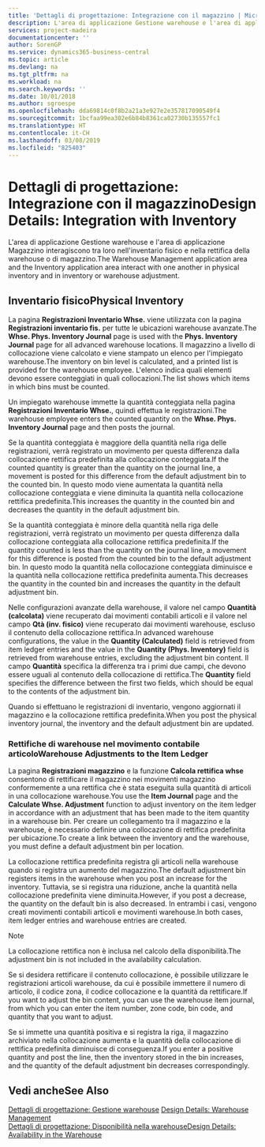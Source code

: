 ```yaml
---
title: 'Dettagli di progettazione: Integrazione con il magazzino | Microsoft Docs'
description: L'area di applicazione Gestione warehouse e l'area di applicazione Magazzino interagiscono tra loro nell'inventario fisico e nella rettifica della warehouse o di magazzino.
services: project-madeira
documentationcenter: ''
author: SorenGP
ms.service: dynamics365-business-central
ms.topic: article
ms.devlang: na
ms.tgt_pltfrm: na
ms.workload: na
ms.search.keywords: ''
ms.date: 10/01/2018
ms.author: sgroespe
ms.openlocfilehash: dda69814c0f8b2a21a3e927e2e357817090549f4
ms.sourcegitcommit: 1bcfaa99ea302e6b84b8361ca02730b135557fc1
ms.translationtype: HT
ms.contentlocale: it-CH
ms.lasthandoff: 03/08/2019
ms.locfileid: "825403"
---
```

# <a name="design-details-integration-with-inventory"></a><span data-ttu-id="f6492-103">Dettagli di progettazione: Integrazione con il magazzino</span><span class="sxs-lookup"><span data-stu-id="f6492-103">Design Details: Integration with Inventory</span></span>
<span data-ttu-id="f6492-104">L'area di applicazione Gestione warehouse e l'area di applicazione Magazzino interagiscono tra loro nell'inventario fisico e nella rettifica della warehouse o di magazzino.</span><span class="sxs-lookup"><span data-stu-id="f6492-104">The Warehouse Management application area and the Inventory application area interact with one another in physical inventory and in inventory or warehouse adjustment.</span></span>  
  
## <a name="physical-inventory"></a><span data-ttu-id="f6492-105">Inventario fisico</span><span class="sxs-lookup"><span data-stu-id="f6492-105">Physical Inventory</span></span>  
 <span data-ttu-id="f6492-106">La pagina **Registrazioni Inventario Whse.** viene utilizzata con la pagina **Registrazioni inventario fis.** per tutte le ubicazioni warehouse avanzate.</span><span class="sxs-lookup"><span data-stu-id="f6492-106">The **Whse. Phys. Inventory Journal** page is used with the **Phys. Inventory Journal** page for all advanced warehouse locations.</span></span> <span data-ttu-id="f6492-107">Il magazzino a livello di collocazione viene calcolato e viene stampato un elenco per l'impiegato warehouse.</span><span class="sxs-lookup"><span data-stu-id="f6492-107">The inventory on bin level is calculated, and a printed list is provided for the warehouse employee.</span></span> <span data-ttu-id="f6492-108">L'elenco indica quali elementi devono essere conteggiati in quali collocazioni.</span><span class="sxs-lookup"><span data-stu-id="f6492-108">The list shows which items in which bins must be counted.</span></span>  
  
 <span data-ttu-id="f6492-109">Un impiegato warehouse immette la quantità conteggiata nella pagina **Registrazioni Inventario Whse.**, quindi effettua le registrazioni.</span><span class="sxs-lookup"><span data-stu-id="f6492-109">The warehouse employee enters the counted quantity on the **Whse. Phys. Inventory Journal** page and then posts the journal.</span></span>  
  
 <span data-ttu-id="f6492-110">Se la quantità conteggiata è maggiore della quantità nella riga delle registrazioni, verrà registrato un movimento per questa differenza dalla collocazione rettifica predefinita alla collocazione conteggiata.</span><span class="sxs-lookup"><span data-stu-id="f6492-110">If the counted quantity is greater than the quantity on the journal line, a movement is posted for this difference from the default adjustment bin to the counted bin.</span></span> <span data-ttu-id="f6492-111">In questo modo viene aumentata la quantità nella collocazione conteggiata e viene diminuita la quantità nella collocazione rettifica predefinita.</span><span class="sxs-lookup"><span data-stu-id="f6492-111">This increases the quantity in the counted bin and decreases the quantity in the default adjustment bin.</span></span>  
  
 <span data-ttu-id="f6492-112">Se la quantità conteggiata è minore della quantità nella riga delle registrazioni, verrà registrato un movimento per questa differenza dalla collocazione conteggiata alla collocazione rettifica predefinita.</span><span class="sxs-lookup"><span data-stu-id="f6492-112">If the quantity counted is less than the quantity on the journal line, a movement for this difference is posted from the counted bin to the default adjustment bin.</span></span> <span data-ttu-id="f6492-113">In questo modo la quantità nella collocazione conteggiata diminuisce e la quantità nella collocazione rettifica predefinita aumenta.</span><span class="sxs-lookup"><span data-stu-id="f6492-113">This decreases the quantity in the counted bin and increases the quantity in the default adjustment bin.</span></span>  
  
 <span data-ttu-id="f6492-114">Nelle configurazioni avanzate della warehouse, il valore nel campo **Quantità (calcolata)** viene recuperato dai movimenti contabili articoli e il valore nel campo **Qtà (inv. fisico)** viene recuperato dai movimenti warehouse, escluso il contenuto della collocazione rettifica.</span><span class="sxs-lookup"><span data-stu-id="f6492-114">In advanced warehouse configurations, the value in the **Quantity (Calculated)** field is retrieved from item ledger entries and the value in the **Quantity (Phys. Inventory)** field is retrieved from warehouse entries, excluding the adjustment bin content.</span></span> <span data-ttu-id="f6492-115">Il campo **Quantità** specifica la differenza tra i primi due campi, che devono essere uguali al contenuto della collocazione di rettifica.</span><span class="sxs-lookup"><span data-stu-id="f6492-115">The **Quantity** field specifies the difference between the first two fields, which should be equal to the contents of the adjustment bin.</span></span>  
  
 <span data-ttu-id="f6492-116">Quando si effettuano le registrazioni di inventario, vengono aggiornati il magazzino e la collocazione rettifica predefinita.</span><span class="sxs-lookup"><span data-stu-id="f6492-116">When you post the physical inventory journal, the inventory and the default adjustment bin are updated.</span></span>  
  
### <a name="warehouse-adjustments-to-the-item-ledger"></a><span data-ttu-id="f6492-117">Rettifiche di warehouse nel movimento contabile articolo</span><span class="sxs-lookup"><span data-stu-id="f6492-117">Warehouse Adjustments to the Item Ledger</span></span>  
 <span data-ttu-id="f6492-118">La pagina **Registrazioni magazzino** e la funzione **Calcola rettifica whse** consentono di rettificare il magazzino nei movimenti magazzino conformemente a una rettifica che è stata eseguita sulla quantità di articoli in una collocazione warehouse.</span><span class="sxs-lookup"><span data-stu-id="f6492-118">You use the **Item Journal** page and the **Calculate Whse. Adjustment** function to adjust inventory on the item ledger in accordance with an adjustment that has been made to the item quantity in a warehouse bin.</span></span> <span data-ttu-id="f6492-119">Per creare un collegamento tra il magazzino e la warehouse, è necessario definire una collocazione di rettifica predefinita per ubicazione.</span><span class="sxs-lookup"><span data-stu-id="f6492-119">To create a link between the inventory and the warehouse, you must define a default adjustment bin per location.</span></span>  
  
 <span data-ttu-id="f6492-120">La collocazione rettifica predefinita registra gli articoli nella warehouse quando si registra un aumento del magazzino.</span><span class="sxs-lookup"><span data-stu-id="f6492-120">The default adjustment bin registers items in the warehouse when you post an increase for the inventory.</span></span> <span data-ttu-id="f6492-121">Tuttavia, se si registra una riduzione, anche la quantità nella collocazione predefinita viene diminuita.</span><span class="sxs-lookup"><span data-stu-id="f6492-121">However, if you post a decrease, the quantity on the default bin is also decreased.</span></span> <span data-ttu-id="f6492-122">In entrambi i casi, vengono creati movimenti contabili articoli e movimenti warehouse.</span><span class="sxs-lookup"><span data-stu-id="f6492-122">In both cases, item ledger entries and warehouse entries are created.</span></span>  
  
> [!NOTE]  
>  <span data-ttu-id="f6492-123">La collocazione rettifica non è inclusa nel calcolo della disponibilità.</span><span class="sxs-lookup"><span data-stu-id="f6492-123">The adjustment bin is not included in the availability calculation.</span></span>  
  
 <span data-ttu-id="f6492-124">Se si desidera rettificare il contenuto collocazione, è possibile utilizzare le registrazioni articoli warehouse, da cui è possibile immettere il numero di articolo, il codice zona, il codice collocazione e la quantità da rettificare.</span><span class="sxs-lookup"><span data-stu-id="f6492-124">If you want to adjust the bin content, you can use the warehouse item journal, from which you can enter the item number, zone code, bin code, and quantity that you want to adjust.</span></span>  
  
 <span data-ttu-id="f6492-125">Se si immette una quantità positiva e si registra la riga, il magazzino archiviato nella collocazione aumenta e la quantità della collocazione di rettifica predefinita diminuisce di conseguenza.</span><span class="sxs-lookup"><span data-stu-id="f6492-125">If you enter a positive quantity and post the line, then the inventory stored in the bin increases, and the quantity of the default adjustment bin decreases correspondingly.</span></span>  
  
## <a name="see-also"></a><span data-ttu-id="f6492-126">Vedi anche</span><span class="sxs-lookup"><span data-stu-id="f6492-126">See Also</span></span>  
 <span data-ttu-id="f6492-127">[Dettagli di progettazione: Gestione warehouse](design-details-warehouse-management.md) </span><span class="sxs-lookup"><span data-stu-id="f6492-127">[Design Details: Warehouse Management](design-details-warehouse-management.md) </span></span>  
 [<span data-ttu-id="f6492-128">Dettagli di progettazione: Disponibilità nella warehouse</span><span class="sxs-lookup"><span data-stu-id="f6492-128">Design Details: Availability in the Warehouse</span></span>](design-details-availability-in-the-warehouse.md)